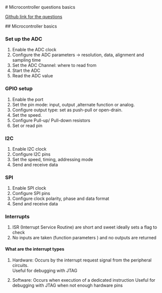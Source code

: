 # Microcontroller questions basics

[Github link for the questions](https://github.com/theEmbeddedGeorge/theEmbeddedNewTestament.github.io/tree/master/Interview)

## Microcontroller basics

### Set up the ADC 

1. Enable the ADC clock
2. Configure the ADC parameters -> resolution, data, alignment and sampling time
3. Set the ADC Channel: where to read from 
4. Start the ADC
5. Read the ADC value

### GPIO setup

1. Enable the port 
2. Set the pin mode: input, output ,alternate function or analog.
3. Configure output type: set as push-pull or open-drain.
4. Set the speed.
5. Configure Pull-up/ Pull-down resistors 
6. Set or read pin

### I2C

1. Enable I2C clock
2. Configure I2C pins
3. Set the speed, timing, addressing mode
4. Send and receive data

### SPI

1. Enable SPI clock
2. Configure SPI pins
3. Configure clock polarity, phase and data format 
4. Send and receive data

### Interrupts
1. ISR (Interrupt Service Routine) are short and sweet ideally sets a flag to check
2. No inputs are taken (function parameters ) and no outputs are returned 

#### What are the interrupt types

1. Hardware: Occurs by the interrupt request signal from the peripheral circuits.  
Useful for debugging with JTAG

2. Software: Occurs when execution of a dedicated instruction
Useful for debugging with JTAG when not enough hardware pins


